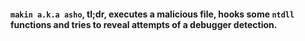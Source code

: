 #### `makin a.k.a asho`, tl;dr, executes a malicious file, hooks some `ntdll` functions and tries to reveal attempts of a debugger detection.

